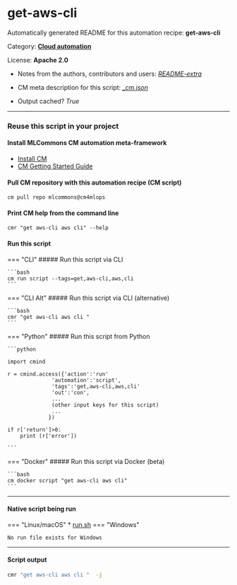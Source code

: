 # get-aws-cli
Automatically generated README for this automation recipe: **get-aws-cli**

Category: **[Cloud automation](..)**

License: **Apache 2.0**

* Notes from the authors, contributors and users: [*README-extra*](https://github.com/mlcommons/cm4mlops/tree/main/script/get-aws-cli/README-extra.md)

* CM meta description for this script: *[_cm.json](https://github.com/mlcommons/cm4mlops/tree/main/script/get-aws-cli/_cm.json)*
* Output cached? *True*

---
### Reuse this script in your project

#### Install MLCommons CM automation meta-framework

* [Install CM](https://docs.mlcommons.org/ck/install)
* [CM Getting Started Guide](https://docs.mlcommons.org/ck/getting-started/)

#### Pull CM repository with this automation recipe (CM script)

```cm pull repo mlcommons@cm4mlops```

#### Print CM help from the command line

````cmr "get aws-cli aws cli" --help````

#### Run this script

=== "CLI"
    ##### Run this script via CLI

    ```bash
    cm run script --tags=get,aws-cli,aws,cli 
    ```
=== "CLI Alt"
    ##### Run this script via CLI (alternative)


    ```bash
    cmr "get aws-cli aws cli " 
    ```

=== "Python"
    ##### Run this script from Python


    ```python

    import cmind

    r = cmind.access({'action':'run'
                  'automation':'script',
                  'tags':'get,aws-cli,aws,cli'
                  'out':'con',
                  ...
                  (other input keys for this script)
                  ...
                 })

    if r['return']>0:
        print (r['error'])

    ```


=== "Docker"
    ##### Run this script via Docker (beta)

    ```bash
    cm docker script "get aws-cli aws cli" 
    ```
___


#### Native script being run
=== "Linux/macOS"
     * [run.sh](https://github.com/mlcommons/cm4mlops/tree/main/script/get-aws-cli/run.sh)
=== "Windows"

    No run file exists for Windows
___
#### Script output
```bash
cmr "get aws-cli aws cli "  -j
```